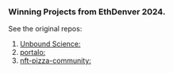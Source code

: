 ### Winning Projects from EthDenver 2024.

See the original repos:

1. [Unbound Science:](https://github.com/Unboundscience/ETHDenver2024)
2. [portalo:](https://github.com/NeoPower-Digital/portalo)
3. [nft-pizza-community:](https://github.com/awb715/pizza-nft-community)
